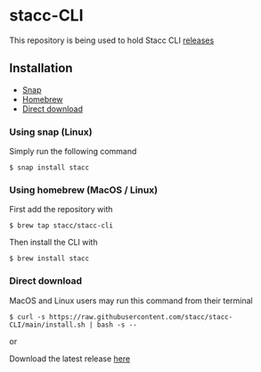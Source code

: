 # stacc-CLI

This repository is being used to hold Stacc CLI [releases](https://github.com/stacc/stacc-CLI/releases)

## Installation

* [Snap](#using-snap-linux)
* [Homebrew](#using-homebrew-macos--linux)
* [Direct download](#direct-download)

### Using snap (Linux)

Simply run the following command

```
$ snap install stacc
```

### Using homebrew (MacOS / Linux)

First add the repository with

```
$ brew tap stacc/stacc-cli
```

Then install the CLI with

```
$ brew install stacc
```

### Direct download

MacOS and Linux users may run this command from their terminal

```
$ curl -s https://raw.githubusercontent.com/stacc/stacc-CLI/main/install.sh | bash -s --
```

or

Download the latest release [here](https://github.com/stacc/stacc-CLI/releases/latest)
